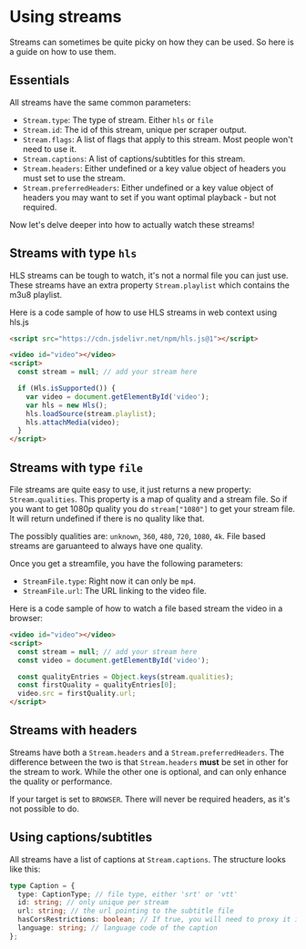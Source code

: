 # Using streams

Streams can sometimes be quite picky on how they can be used. So here is a guide on how to use them.

## Essentials

All streams have the same common parameters:
 - `Stream.type`: The type of stream. Either `hls` or `file`
 - `Stream.id`: The id of this stream, unique per scraper output.
 - `Stream.flags`: A list of flags that apply to this stream. Most people won't need to use it.
 - `Stream.captions`: A list of captions/subtitles for this stream.
 - `Stream.headers`: Either undefined or a key value object of headers you must set to use the stream.
 - `Stream.preferredHeaders`: Either undefined or a key value object of headers you may want to set if you want optimal playback - but not required.

Now let's delve deeper into how to actually watch these streams!

## Streams with type `hls`

HLS streams can be tough to watch, it's not a normal file you can just use.
These streams have an extra property `Stream.playlist` which contains the m3u8 playlist.

Here is a code sample of how to use HLS streams in web context using hls.js

```html
<script src="https://cdn.jsdelivr.net/npm/hls.js@1"></script>

<video id="video"></video>
<script>
  const stream = null; // add your stream here

  if (Hls.isSupported()) {
    var video = document.getElementById('video');
    var hls = new Hls();
    hls.loadSource(stream.playlist);
    hls.attachMedia(video);
  }
</script>
```

## Streams with type `file`

File streams are quite easy to use, it just returns a new property: `Stream.qualities`.
This property is a map of quality and a stream file. So if you want to get 1080p quality you do `stream["1080"]` to get your stream file. It will return undefined if there is no quality like that.

The possibly qualities are: `unknown`, `360`, `480`, `720`, `1080`, `4k`.
File based streams are garuanteed to always have one quality.

Once you get a streamfile, you have the following parameters:
 - `StreamFile.type`: Right now it can only be `mp4`.
 - `StreamFile.url`: The URL linking to the video file.

Here is a code sample of how to watch a file based stream the video in a browser:

```html
<video id="video"></video>
<script>
  const stream = null; // add your stream here
  const video = document.getElementById('video');

  const qualityEntries = Object.keys(stream.qualities);
  const firstQuality = qualityEntries[0];
  video.src = firstQuality.url;
</script>
```

## Streams with headers

Streams have both a `Stream.headers` and a `Stream.preferredHeaders`.
The difference between the two is that `Stream.headers` **must** be set in other for the stream to work. While the other one is optional, and can only enhance the quality or performance.

If your target is set to `BROWSER`. There will never be required headers, as it's not possible to do.

## Using captions/subtitles

All streams have a list of captions at `Stream.captions`. The structure looks like this:
```ts
type Caption = {
  type: CaptionType; // file type, either 'srt' or 'vtt'
  id: string; // only unique per stream
  url: string; // the url pointing to the subtitle file
  hasCorsRestrictions: boolean; // If true, you will need to proxy it if you're running in a browser
  language: string; // language code of the caption
};
```
